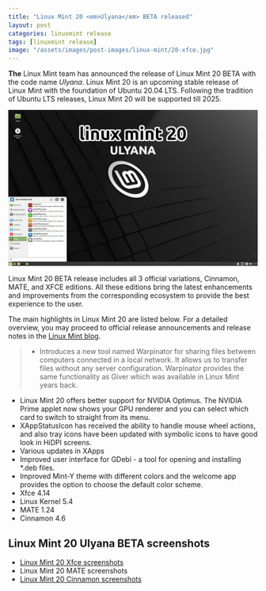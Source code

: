 ```yaml
---
title: "Linux Mint 20 <em>Ulyana</em> BETA released"
layout: post
categories: linuxmint release
tags: [linuxmint release]
image: "/assets/images/post-images/linux-mint/20-xfce.jpg"
---
```


**The** Linux Mint team has announced the release of Linux Mint 20 BETA with the code name *Ulyana*. Linux Mint 20 is an upcoming stable release of Linux Mint with the foundation of Ubuntu 20.04 LTS. Following the tradition of Ubuntu LTS releases, Linux Mint 20 will be supported till 2025.

![Linux Mint 20 Preview](/assets/images/post-images/linux-mint/20-xfce.jpg)

Linux Mint 20 BETA release includes all 3 official variations, Cinnamon, MATE, and XFCE editions. All these editions bring the latest enhancements and improvements from the corresponding ecosystem to provide the best experience to the user.

The main highlights in Linux Mint 20 are listed below. For a detailed overview, you may proceed to official release announcements and release notes in the [Linux Mint blog](https://blog.linuxmint.com).
> - Introduces a new tool named Warpinator for sharing files between computers connected in a local network. It allows us to transfer files without any server configuration. Warpinator provides the same functionality as Giver which was available in Linux Mint years back.
- Linux Mint 20 offers better support for NVIDIA Optimus. The NVIDIA Prime applet now shows your GPU renderer and you can select which card to switch to straight from its menu.
- XAppStatusIcon has received the ability to handle mouse wheel actions, and also tray icons have been updated with symbolic icons to have good look in HiDPI screens.
- Various updates in XApps
- Improved user interface for GDebi - a tool for opening and installing *.deb files.
- Improved Mint-Y theme with different colors and the welcome app provides the option to choose the default color scheme.
- Xfce 4.14
- Linux Kernel 5.4
- MATE 1.24
- Cinnamon 4.6

## Linux Mint 20 Ulyana BETA screenshots

- [Linux Mint 20 Xfce screenshots](/linuxmint-20-xfce/)
- Linux Mint 20 MATE screenshots
- [Linux Mint 20 Cinnamon screenshots](/linuxmint-20-cinnamon/)


